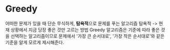 # Greedy

어떠한 문제가 있을 때 단순 무식하게, **탐욕적**으로 문제를 푸는 알고리즘
탐욕적 -> 현재 상황에서 지금 당장 좋은 것만 고르는 방법
Greedy 알고리즘은 기준에 따라 좋은 것을 선택하는 알고리즘이므로 문제에서 '가장 큰 순서대로', '가장 작은 순서대로'와 같은 기준을 알게 모르게 제시해준다.
